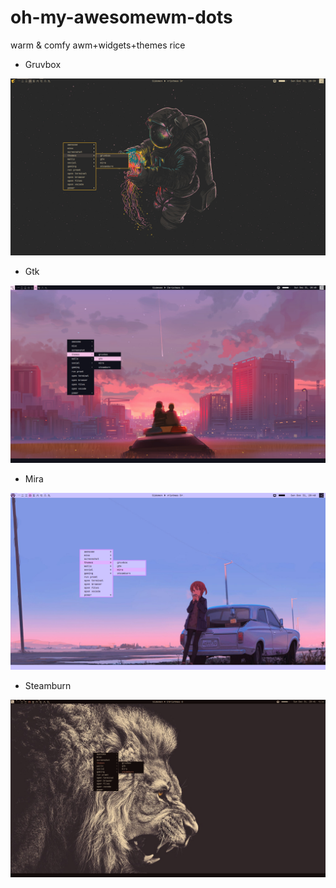 # oh-my-awesomewm-dots
 warm & comfy awm+widgets+themes rice

 * Gruvbox
 <img src="/assets/gruvbox2.png">
 
 * Gtk
 <img src="/assets/gtk3.png">
 
 * Mira
 <img src="/assets/mira.png">
 
 * Steamburn
 <img src="/assets/steamburn.png">
 
